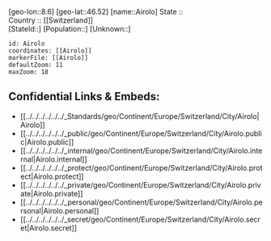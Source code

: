 ﻿---
location: [46.52,8.6] 
mapzoom: [7,12] 
mapmarker: city 
type: City
tags:
- geo/City


SpocWebEntityId: 28695
isDeleted: false
confidential: public

---
[geo-lon::8.6] 
[geo-lat::46.52] 
[name::Airolo] 
State ::  
Country :: [[Switzerland]]  
[StateId::] 
[Population::] 
[Unknown::] 


```leaflet
id: Airolo
coordinates: [[Airolo]] 
markerFile: [[Airolo]] 
defaultZoom: 11 
maxZoom: 18
```


## Confidential Links & Embeds: 
- [[../../../../../../_Standards/geo/Continent/Europe/Switzerland/City/Airolo|Airolo]] 
- [[../../../../../../_public/geo/Continent/Europe/Switzerland/City/Airolo.public|Airolo.public]] 
- [[../../../../../../_internal/geo/Continent/Europe/Switzerland/City/Airolo.internal|Airolo.internal]] 
- [[../../../../../../_protect/geo/Continent/Europe/Switzerland/City/Airolo.protect|Airolo.protect]] 
- [[../../../../../../_private/geo/Continent/Europe/Switzerland/City/Airolo.private|Airolo.private]] 
- [[../../../../../../_personal/geo/Continent/Europe/Switzerland/City/Airolo.personal|Airolo.personal]] 
- [[../../../../../../_secret/geo/Continent/Europe/Switzerland/City/Airolo.secret|Airolo.secret]] 
